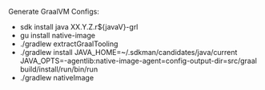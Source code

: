 Generate GraalVM Configs:

- sdk install java XX.Y.Z.r${javaV}-grl
- gu install native-image
- ./gradlew extractGraalTooling
- ./gradlew install
  JAVA_HOME=~/.sdkman/candidates/java/current \
  JAVA_OPTS=-agentlib:native-image-agent=config-output-dir=src/graal \
  build/install/run/bin/run
- ./gradlew nativeImage